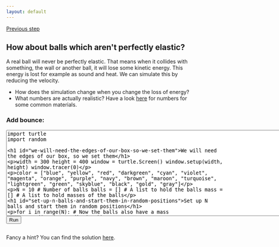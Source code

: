 ```yaml
---
layout: default
---
```


[Previous step](/durham-hackathon/different-weight.html)

## How about balls which aren't perfectly elastic?

A real ball will never be perfectly elastic. That means when it collides with something, the wall or another ball, it will lose some kinetic energy. This energy is lost for example as sound and heat. We can simulate this by reducing the velocity.

- How does the simulation change when you change the loss of energy?
- What numbers are actually realistic? Have a look [here](https://en.wikipedia.org/wiki/Coefficient_of_restitution) for numbers for some common materials.


<html> 
<head>
<script src="https://ajax.googleapis.com/ajax/libs/jquery/1.9.0/jquery.min.js" type="text/javascript"></script> 
<script src="js/skulpt.min.js" type="text/javascript"></script> 
<script src="js/skulpt-stdlib.js" type="text/javascript"></script> 
</head> 

<body> 
<script type="text/javascript"> 
function outf(text) { 
    var mypre = document.getElementById("bounce-output"); 
    mypre.innerHTML = mypre.innerHTML + text; 
} 
function builtinRead(x) {
    if (Sk.builtinFiles === undefined || Sk.builtinFiles["files"][x] === undefined)
            throw "File not found: '" + x + "'";
    return Sk.builtinFiles["files"][x];
}

function runit() { 
   var prog = document.getElementById("bounce-code").value; 
   var mypre = document.getElementById("bounce-output"); 
   mypre.innerHTML = ''; 
   Sk.pre = "bounce-output";
   Sk.configure({output:outf, read:builtinRead}); 
   (Sk.TurtleGraphics || (Sk.TurtleGraphics = {})).target = 'bounce-canvas';
   var myPromise = Sk.misceval.asyncToPromise(function() {
       return Sk.importMainWithBody("<stdin>", false, prog, true);
   });
   myPromise.then(function(mod) {
       console.log('success');
   },
   function (err) {
  console.info('errorHandler', err);
  var msg = err.toString();
  }
   );
} 
</script> 

<h3>Add bounce:</h3> 
<form> 
<textarea id="bounce-code" cols="90" rows="15" onkeydown="if(event.keyCode===9){var v=this.value,s=this.selectionStart,e=this.selectionEnd;this.value=v.substring(0, s)+'\t'+v.substring(e);this.selectionStart=this.selectionEnd=s+1;return false;}">
import turtle
import random

# We will need the edges of our box, so we set them
width = 300
height = 400
window = turtle.Screen()
window.setup(width, height)
window.tracer(0)

color = ["blue",
        "yellow",
        "red",
        "darkgreen", 
        "cyan", 
        "violet",
        "magenta",
        "orange",
        "purple", 
        "navy", 
        "brown", 
        "maroon",
        "turquoise", 
        "lightgreen", 
        "green", 
        "skyblue", 
        "black", 
        "gold",
        "gray"]

N = 10 # Number of balls
balls = [] # A list to hold the balls
mass = []  # A list to hold masses of the balls

# Set up N balls and start them in random positions
for i in range(N):
    # Now the balls also have a mass
    mass.append(random.randint(1,4))

    balls.append(turtle.Turtle())
    balls[i].penup()
    balls[i].shape("circle")
    balls[i].shapesize(mass[i]**0.5)
    balls[i].color(color[i%len(color)])

    # Set random starting position
    balls[i].setx(random.randint(0,height / 4))
    balls[i].sety(random.randint(0,height / 4))

# Earth's gravitational constant
g = -9.81

# Timestep size
t = 0.08

# Starting velocity is now also a list, we need one velocity per ball
ux = []
uy = []
for i in range(N):
    ux.append(random.randint(-width/10,width/10))
    uy.append(0)

while True:
    for i in range(N):
        uy[i] += g*t
        balls[i].setx(ux[i]*t + balls[i].xcor())
        balls[i].sety(uy[i]*t + balls[i].ycor())

        if balls[i].ycor() < -height / 2 or balls[i].ycor() > height / 2:
            uy[i] = -uy[i]
        if balls[i].xcor() < -width / 2 or balls[i].xcor() > width / 2:
            ux[i] = -ux[i]

        # Check for collisions
        for j in range(N):
            if i != j and \
            abs(balls[i].xcor() - balls[j].xcor()) < 10 and \
            abs(balls[i].ycor() - balls[j].ycor()) < 10:
                uxh = ux[i]
                uyh = uy[i]
                ux[i] = ux[j]
                uy[i] = uy[j]
                ux[j] = uxh
                uy[j] = uyh
    window.update()


</textarea><br /> 
<button type="button" onclick="runit()">Run</button> 
</form> 
<pre id="bounce-output" ></pre> 
<!-- If you want turtle graphics include a canvas -->
<div id="bounce-canvas"></div> 

</body> 

</html>

Fancy a hint? You can find the solution [here](code/advanced2-sol.py).



